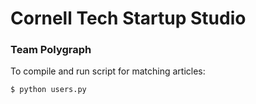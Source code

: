 # Cornell Tech Startup Studio
### Team Polygraph
To compile and run script for matching articles:
```sh
$ python users.py
```
